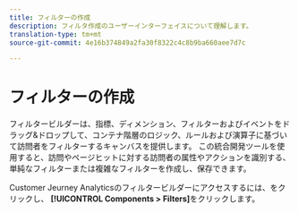 ```yaml
---
title: フィルターの作成
description: フィルタ作成のユーザーインターフェイスについて理解します。
translation-type: tm+mt
source-git-commit: 4e16b374849a2fa30f8322c4c8b9ba660aee7d7c

---
```



# フィルターの作成

フィルタービルダーは、指標、ディメンション、フィルターおよびイベントをドラッグ&amp;ドロップして、コンテナ階層のロジック、ルールおよび演算子に基づいて訪問者をフィルターするキャンバスを提供します。 この統合開発ツールを使用すると、訪問やページヒットに対する訪問者の属性やアクションを識別する、単純なフィルターまたは複雑なフィルターを作成し、保存できます。

Customer Jeurney Analyticsのフィルタービルダーにアクセスするには、をクリックし、 **[!UICONTROL Components > Filters]**&#x200B;をクリックします。

